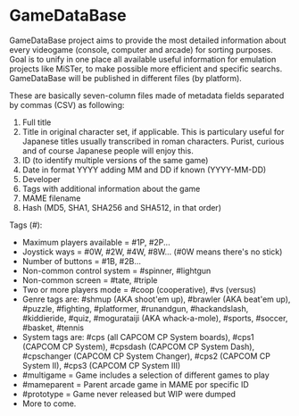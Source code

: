 # GameDataBase

GameDataBase project aims to provide the most detailed information about every videogame (console, computer and arcade) for sorting purposes. Goal is to unify in one place all available useful information for emulation projects like MiSTer, to make possible more efficient and specific searchs. GameDataBase will be published in different files (by platform).

These are basically seven-column files made of metadata fields separated by commas (CSV) as following:

1. Full title
2. Title in original character set, if applicable. This is particulary useful for Japanese titles usually transcribed in roman characters. Purist, curious and of course Japanese people will enjoy this.
3. ID (to identify multiple versions of the same game)
4. Date in format YYYY adding MM and DD if known (YYYY-MM-DD)
5. Developer
6. Tags with additional information about the game
7. MAME filename
8. Hash (MD5, SHA1, SHA256 and SHA512, in that order)

Tags (#):
  - Maximum players available = #1P, #2P...
  - Joystick ways = #0W, #2W, #4W, #8W... (#0W means there's no stick)
  - Number of buttons = #1B, #2B...
  - Non-common control system = #spinner, #lightgun
  - Non-common screen = #tate, #triple
  - Two or more players mode = #coop (cooperative), #vs (versus)
  - Genre tags are: #shmup (AKA shoot'em up), #brawler (AKA beat'em up), #puzzle, #fighting, #platformer, #runandgun, #hackandslash, #kiddieride, #quiz, #mogurataiji (AKA whack-a-mole), #sports, #soccer, #basket, #tennis
  - System tags are: #cps (all CAPCOM CP System boards), #cps1 (CAPCOM CP System), #cpsdash (CAPCOM CP System Dash), #cpschanger (CAPCOM CP System Changer), #cps2 (CAPCOM CP System II), #cps3 (CAPCOM CP System III)
  - #multigame = Game includes a selection of different games to play
  - #mameparent = Parent arcade game in MAME por specific ID
  - #prototype = Game never released but WIP were dumped
  - More to come.
